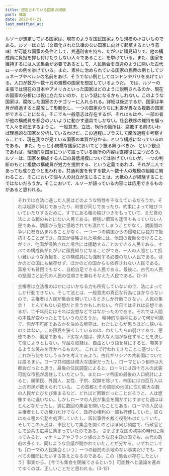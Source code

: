 ```yaml
---
title: 想定されている国家の規模
part: 補論
date: 2022-07-21
last_modified_at: 
---
```


ルソーが想定している国家は、現在のような国民国家よりも規模の小さいものである。ルソーは立法（文章化された法律のない国家に向けて起草するという意味）が可能な国家の条件として、共通利害を持ち、たがいに顔見知りで、他の構成員に負担を押し付けたりしない人々であること、を挙げている。また、国家を維持するには人民集会が必要であるとして、人民集会を毎週のように開いた古代ローマの例を挙げている。また、素朴に治められている国家の民衆の例としてジュネーブやベルンの名前をあげ、そうでない例としてロンドンやパリをあげている。人口が数万～数十万の規模の国家を想定しているようだ。
では、ルソーの主張では現在の日本やアメリカといった国家はどのように説明されるのか、現在の国家の分析には役に立たないのか、という話になるかもしれない。このような国家は、腐敗した国家のカテゴリーに入れられる。詳細は後述するが、国家は年月が経過すると腐敗して形骸化し、一つの国家のうちに利害が異なる複数の国家ができることになる。そこでも一般意志は存在するが、それはもはや、一部の者が他の構成員を都合のいいように動かす道具でしかない。社会秩序の維持を騙って人々を抑圧するように。
一般意志、立法、執行の箇所は、腐敗する前のいわば理想的な国家を分析しているわけだ。この過程にプラスして腐敗過程を考察することで、現在我々が見ている国家の本質が分かる、という構成になっているのである。
また、もっと小規模な国家においてどう振る舞うべきか、という観点であれば、理想的な国家について語っている箇所の内容は直接役に立つだろう。ルソーは、国家を構成する人口の最低規模については挙げていないが、一つの判断のもとに複数の構成員が労力を提供する、という定義であれば、それが二人であっても成り立つと思われる。共通利害を有する数人～数十人の規模の組織に関わること、そこにおいて個々人の対立が生じることは、大抵の人が経験することではないだろうか。そこにおいて、ルソーが語っている内容には応用できるものがあると思われる。

>それでは立法に適した人民はどのような特性をそなえているだろうか。それは起源が同じであったり、利害が同じであったり、約束によって結びついていたりするために、すでにある種の結びつきをもっていて、まだ真の法による軛のもとにない人民である。根強い慣習も迷信ももっていない人民である。隣国から急に侵略されても潰れてしまうことがなく、隣国間の争いに巻き込まれることがなく、一つ一つの隣国からの侵略には独力で抵抗することができ、自国が侵略された場合には、他国の援助をうけることができ、他国が侵略された場合には援助することのできる人民である。すべての構成員がたがいに顔見知りになることができ、一人の人間として担い難いような負担を、どの構成員にも強制する必要のない人民である。ほかのどの国にも依存せず、ほかのどの国からも依存されない人民である。富裕でも貧困でもなく、自給自足できる人民である。最後に、古代の人民の堅固さと近代の人民の従順さを兼ねそなえた人民である。(2-3)

>主権者は立法権のほかにはいかなる力も所有していないので、法によってしか行動できない。そして法とは、一般意志の真正な行為にほかならないので、主権者は人民が集会を開いているときしか行動できない。人民の集会！　とんでもない妄想だと言うかもしれない。今日ではそれは妄想であるが、二千年前にはそれは妄想などではなかったのである。それでは人間の本性が変わったとでもいうのだろうか。
>精神的な事柄において何が可能で、何が不可能であるかを決める境界は、わたしたちが思うほどに狭いものではない。この限界を狭くしているのは、わたしたちの弱さであり、悪徳であり、偏見である。下劣な人間は、偉大な人間が存在することを決して信じようとしない。卑屈な奴隷は、自由という語を耳にすると、嘲笑するような笑みを浮かべるものだ。
>これまで行われてきたことに基づいて、これから何をなしうるかを考えてみよう。古代ギリシアの共和国については語るまい。ローマ共和国は偉大な国家だったし、ローマという都市は大都会だったと思う。最後の住民調査によると、ローマには四十万人の武装可能な市民が居住していたという。またローマ帝国の最後の人口統計によると、属領民、外国人、女性、子供、奴隷を除いて、帝国には四百万人以上の市民が数えられている。
>この首都とその周囲の地区に住む膨大な数の人民がたびたび集まるなど、どれほど困難だったことだろうと、人は想像するに違いない。しかしローマの人民が集会を開かずにすませた週はほとんどなかったし、週に数回の集会を開いたこともある。ローマの人民は主権者としての権力だけでなく、政府の権利の一部も行使していた。彼らはある種の公務を処理していたし、訴訟事件を裁く役割もはたしていた。そしてこの人民は、市民として集会を開くのとほぼ同じ頻度で、行政官として公共の広場に集まっていたのである。
>さまざまな国の初期の時代に溯ってみると、マケドニアやフランク族のような君主政の国でも、古代の政府の多くで、同じような会議が開かれていたことが分かる。いずれにしても［ローマの人民集会という］一つの疑問の余地のない事実だけでも、すべての難問にたいする答えとなるのである。この［集会が存在したという］事実から、［今でも集会を開催できるという］可能性へと議論を進めてゆくのは、正しいことだと思われる。(3-12)

